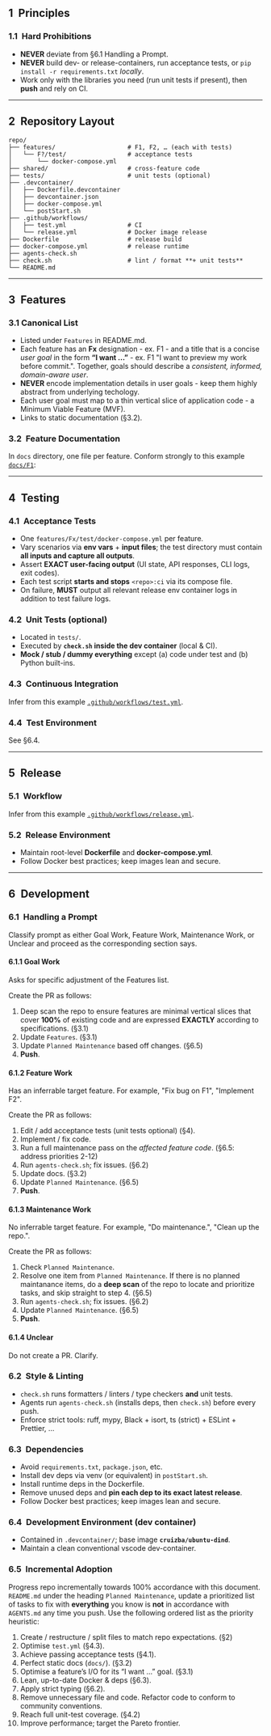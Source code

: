 ## 1 Principles

### 1.1 Hard Prohibitions
- **NEVER** deviate from §6.1 Handling a Prompt.
- **NEVER** build dev- or release-containers, run acceptance tests, or `pip install -r requirements.txt` *locally*.  
- Work only with the libraries you need (run unit tests if present), then **push** and rely on CI.

---

## 2 Repository Layout
```text
repo/
├── features/                    # F1, F2, … (each with tests)
│   └── F?/test/                 # acceptance tests
│       └── docker-compose.yml
├── shared/                      # cross-feature code
├── tests/                       # unit tests (optional)
├── .devcontainer/
│   ├── Dockerfile.devcontainer
│   ├── devcontainer.json
│   ├── docker-compose.yml
│   └── postStart.sh
├── .github/workflows/
│   ├── test.yml                 # CI
│   └── release.yml              # Docker image release
├── Dockerfile                   # release build
├── docker-compose.yml           # release runtime
├── agents-check.sh
├── check.sh                     # lint / format **+ unit tests**
└── README.md
````

---

## 3 Features

### 3.1 Canonical List
* Listed under `Features` in README.md.
* Each feature has an **Fx** designation - ex. F1 - and a title that is a concise *user goal* in the form **“I want …”** - ex. F1 "I want to preview my work before commit.". Together, goals should describe a *consistent, informed, domain-aware user*.
* **NEVER** encode implementation details in user goals - keep them highly abstract from underlying techology.
* Each user goal must map to a thin vertical slice of application code - a Minimum Viable Feature (MVF).
* Links to static documentation (§3.2).

### 3.2 Feature Documentation

In `docs` directory, one file per feature. Conform strongly to this example [`docs/F1`](https://raw.githubusercontent.com/nashspence/codex-agentmd/refs/heads/main/Fx.md):

---

## 4 Testing

### 4.1 Acceptance Tests

* One `features/Fx/test/docker-compose.yml` per feature.
* Vary scenarios via **env vars** + **input files**; the test directory must contain **all inputs and capture all outputs**.
* Assert **EXACT user-facing output** (UI state, API responses, CLI logs, exit codes).
* Each test script **starts and stops** `<repo>:ci` via its compose file.
* On failure, **MUST** output all relevant release env container logs in addition to test failure logs.

### 4.2 Unit Tests (optional)

* Located in `tests/`.
* Executed by **`check.sh` inside the dev container** (local & CI).
* **Mock / stub / dummy everything** except (a) code under test and (b) Python built-ins.

### 4.3 Continuous Integration

Infer from this example [`.github/workflows/test.yml`](https://raw.githubusercontent.com/nashspence/codex-agentmd/refs/heads/main/test.yml).

### 4.4 Test Environment

See §6.4.

---

## 5 Release

### 5.1 Workflow

Infer from this example [`.github/workflows/release.yml`](https://raw.githubusercontent.com/nashspence/codex-agentmd/refs/heads/main/release.yml).

### 5.2 Release Environment

* Maintain root-level **Dockerfile** and **docker-compose.yml**.
* Follow Docker best practices; keep images lean and secure.

---

## 6 Development

### 6.1 Handling a Prompt

Classify prompt as either Goal Work, Feature Work, Maintenance Work, or Unclear and proceed as the corresponding section says.

#### 6.1.1 Goal Work

Asks for specific adjustment of the Features list.

Create the PR as follows:

  1. Deep scan the repo to ensure features are minimal vertical slices that cover **100%** of existing code and are expressed **EXACTLY** according to specifications. (§3.1)
  2. Update `Features`. (§3.1)
  3. Update `Planned Maintenance` based off changes. (§6.5)
  4. **Push**.

#### 6.1.2 Feature Work

Has an inferrable target feature. For example, "Fix bug on F1", "Implement F2".
  
Create the PR as follows:

  1. Edit / add acceptance tests (unit tests optional) (§4).
  2. Implement / fix code.
  3. Run a full maintenance pass on the *affected feature code*. (§6.5: address priorities 2-12)
  4. Run `agents-check.sh`; fix issues. (§6.2)
  5. Update docs. (§3.2)
  6. Update `Planned Maintenance`. (§6.5)
  7. **Push**.
         
#### 6.1.3 Maintenance Work

No inferrable target feature. For example, "Do maintenance.", "Clean up the repo.".
  
Create the PR as follows:

  1. Check `Planned Maintenance`. 
  2. Resolve one item from `Planned Maintenance`. If there is no planned maintanance items, do a **deep scan** of the repo to locate and prioritize tasks, and skip straight to step 4. (§6.5)
  3. Run `agents-check.sh`; fix issues. (§6.2)
  4. Update `Planned Maintenance`. (§6.5)
  5. **Push**.
         
#### 6.1.4 Unclear

Do not create a PR. Clarify.

### 6.2 Style & Linting

* `check.sh` runs formatters / linters / type checkers **and** unit tests.
* Agents run `agents-check.sh` (installs deps, then `check.sh`) before every push.
* Enforce strict tools: ruff, mypy, Black + isort, ts (strict) + ESLint + Prettier, …

### 6.3 Dependencies

* Avoid `requirements.txt`, `package.json`, etc.
* Install dev deps via venv (or equivalent) in `postStart.sh`.
* Install runtime deps in the Dockerfile.
* Remove unused deps and **pin each dep to its exact latest release**.
* Follow Docker best practices; keep images lean and secure.

### 6.4 Development Environment (dev container)

* Contained in `.devcontainer/`; base image **`cruizba/ubuntu-dind`**.
* Maintain a clean conventional vscode dev-container.

### 6.5 Incremental Adoption

Progress repo incrementally towards 100% accordance with this document. `README.md` under the heading `Planned Maintenance`, update a prioritized list of tasks to fix with **everything** you know is **not** in accordance with `AGENTS.md` any time you push. Use the following ordered list as the priority heuristic:

  1. Create / restructure / split files to match repo expectations. (§2)
  2. Optimise `test.yml` (§4.3).
  3. Achieve passing acceptance tests (§4.1).
  4. Perfect static docs (`docs/`). (§3.2)
  5. Optimise a feature’s I/O for its “I want …” goal. (§3.1)
  6. Lean, up-to-date Docker & deps (§6.3).
  7. Apply strict typing (§6.2).
  8. Remove unnecessary file and code. Refactor code to conform to community conventions.
  9. Reach full unit-test coverage. (§4.2)
  10. Improve performance; target the Pareto frontier.



